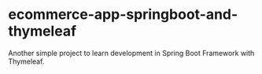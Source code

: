 # ecommerce-app-springboot-and-thymeleaf
Another simple project to learn development in Spring Boot Framework with Thymeleaf.
